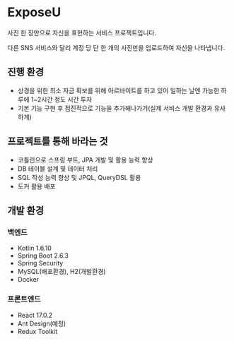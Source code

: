 # ExposeU
사진 한 장만으로 자신을 표현하는 서비스 프로젝트입니다.

다른 SNS 서비스와 달리 계정 당 단 한 개의 사진만을 업로드하여 자신을 나타냅니다.

## 진행 환경
- 상경을 위한 최소 자금 확보를 위해 아르바이트를 하고 있어 일하는 날엔 가능한 하루에 1~2시간 정도 시간 투자
- 기본 기능 구현 후 점진적으로 기능을 추가해나가기(실제 서비스 개발 환경과 유사하게)

## 프로젝트를 통해 바라는 것
- 코틀린으로 스프링 부트, JPA 개발 및 활용 능력 향상
- DB 테이블 설계 및 데이터 처리
- SQL 작성 능력 향상 및 JPQL, QueryDSL 활용
- 도커 활용 배포

## 개발 환경

### 백엔드
- Kotlin 1.6.10
- Spring Boot 2.6.3
- Spring Security
- MySQL(배포환경), H2(개발환경)
- Docker

### 프론트엔드
- React 17.0.2
- Ant Design(예정)
- Redux Toolkit
